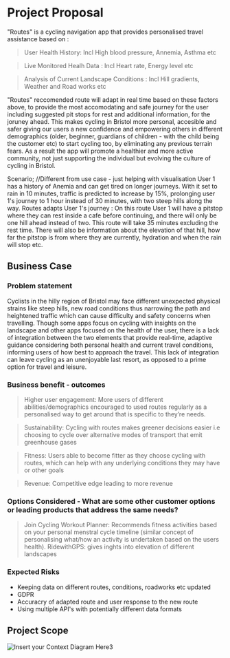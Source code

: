 # Project Proposal
"Routes" is a cycling navigation app that provides personalised travel assistance based on :

 > User Health History: Incl High blood pressure, Annemia, Asthma etc

 > Live Monitored Healh Data : Incl Heart rate, Energy level etc

 > Analysis of Current Landscape Conditions : Incl Hill gradients, Weather and Road works etc

"Routes" reccomended route will adapt in real time based on these factors above, to provide the most accomodating and safe journey for the user including suggested pit stops for rest and additional information, for the joruney ahead. This makes cycling in Bristol more personal, accesible and safer giving our users a new confidence and empowering others in different demographics (older, beginner, guardians of children - with the child being the customer etc) to start cycling too, by eliminating any previous terrain fears. As a result the app will promote a healthier and more active community, not just supporting the individual but evolving the culture of cycling in Bristol.

 Scenario; //Different from use case - just helping with visualisation 
 User 1 has a history of Anemia and can get tired on longer journeys. With it set to rain in 10 minutes, traffic is predicted to increase by 15%, prolonging user 1's journey to 1 hour instead of 30 minutes, with two steep hills along the way. Routes adapts User 1's journey : On this route User 1 will have a pitstop where they can rest inside a cafe before continuing, and there will only be one hill ahead instead of two. This route will take 35 minutes excluding the rest time. There will also be information about the elevation of that hill, how far the pitstop is from where they are currently, hydration and when the rain will stop etc. 

## Business Case

### Problem statement
Cyclists in the hilly region of Bristol may face different unexpected physical strains like steep hills, new road conditions thus narrowing the path and heightened traffic which can cause difficulty and safety concerns when travelling. Though some apps focus on cycling with insights on the landscape and other apps focused on the health of the user, there is a lack of integration between the two elements that provide real-time, adaptive guidance  considering both personal health and current travel conditions, informing users of how best to approach the travel. This lack of integration can leave cycling as an unenjoyable last resort, as opposed to a prime option for travel and leisure.

### Business benefit - outcomes
> Higher user engagement: More users of different abilities/demographics encouraged to used routes regularly as a personalised way to get around that is specific to they’re needs.

> Sustainability: Cycling with routes makes greener decisions easier i.e choosing to cycle over  alternative modes of transport that emit greenhouse gases

> Fitness: Users able to become fitter as they choose cycling with routes, which can help with any underlying conditions they may have or other goals 

> Revenue: Competitive edge leading to more revenue


### Options Considered - What are some other customer options or leading products that address the same needs?
> Join Cycling Workout Planner: Recommends fitness activities based on your personal menstral cycle timeline (similar concept of personalising what/how an activity is undertaken based on the users health).
> RidewithGPS: gives inghts into elevation of different landscapes 

### Expected Risks
- Keeping data on different routes, conditions, roadworks etc updated 
- GDPR
- Accuracry of adapted route and user response to the new route
- Using multiple API's with potentially different data formats

## Project Scope


![Insert your Context Diagram Here](images/context.png)3



